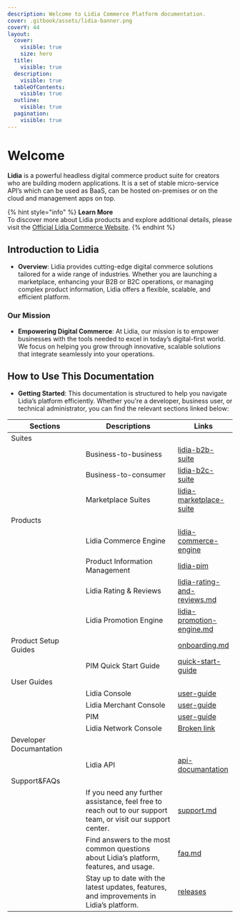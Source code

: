 ```yaml
---
description: Welcome to Lidia Commerce Platform documentation.
cover: .gitbook/assets/lidia-banner.png
coverY: 44
layout:
  cover:
    visible: true
    size: hero
  title:
    visible: true
  description:
    visible: true
  tableOfContents:
    visible: true
  outline:
    visible: true
  pagination:
    visible: true
---
```


# Welcome

**Lidia** is a powerful headless digital commerce product suite for creators who are building modern applications. It is a set of stable micro-service API’s which can be used as BaaS, can be hosted on-premises or on the cloud and management apps on top.

{% hint style="info" %}
**Learn More**\
To discover more about Lidia products and explore additional details, please visit the [Official Lidia Commerce Website](https://www.lidiacommerce.com).
{% endhint %}

## **Introduction to Lidia**

* **Overview**: Lidia provides cutting-edge digital commerce solutions tailored for a wide range of industries. Whether you are launching a marketplace, enhancing your B2B or B2C operations, or managing complex product information, Lidia offers a flexible, scalable, and efficient platform.

### **Our Mission**

* **Empowering Digital Commerce**: At Lidia, our mission is to empower businesses with the tools needed to excel in today’s digital-first world. We focus on helping you grow through innovative, scalable solutions that integrate seamlessly into your operations.

## **How to Use This Documentation**

* **Getting Started**: This documentation is structured to help you navigate Lidia’s platform efficiently. Whether you're a developer, business user, or technical administrator, you can find the relevant sections linked below:



<table><thead><tr><th width="243">Sections</th><th width="398">Descriptions</th><th data-type="content-ref">Links</th></tr></thead><tbody><tr><td>Suites</td><td></td><td></td></tr><tr><td></td><td>Business-to-business</td><td><a href="suites/lidia-b2b-suite/">lidia-b2b-suite</a></td></tr><tr><td></td><td>Business-to-consumer</td><td><a href="suites/lidia-b2c-suite/">lidia-b2c-suite</a></td></tr><tr><td></td><td>Marketplace Suites</td><td><a href="suites/lidia-marketplace-suite/">lidia-marketplace-suite</a></td></tr><tr><td>Products</td><td></td><td></td></tr><tr><td></td><td>Lidia Commerce Engine</td><td><a href="products/lidia-commerce-engine/">lidia-commerce-engine</a></td></tr><tr><td></td><td>Product Information Management</td><td><a href="products/lidia-pim/">lidia-pim</a></td></tr><tr><td></td><td>Lidia Rating &#x26; Reviews</td><td><a href="products/lidia-rating-and-reviews.md">lidia-rating-and-reviews.md</a></td></tr><tr><td></td><td>Lidia Promotion Engine</td><td><a href="products/lidia-promotion-engine.md">lidia-promotion-engine.md</a></td></tr><tr><td>Product Setup Guides</td><td></td><td><a href="onboarding.md">onboarding.md</a></td></tr><tr><td></td><td>PIM Quick Start Guide</td><td><a href="products/lidia-pim/quick-start-guide/">quick-start-guide</a></td></tr><tr><td>User Guides</td><td></td><td></td></tr><tr><td></td><td>Lidia Console</td><td><a href="components/lidia-console/user-guide/">user-guide</a></td></tr><tr><td></td><td>Lidia Merchant Console</td><td><a href="components/lidia-merchant-console/user-guide/">user-guide</a></td></tr><tr><td></td><td>PIM</td><td><a href="products/lidia-pim/user-guide/">user-guide</a></td></tr><tr><td></td><td>Lidia Network Console</td><td><a href="broken-reference">Broken link</a></td></tr><tr><td>Developer Documantation</td><td></td><td></td></tr><tr><td></td><td>Lidia API</td><td><a href="products/lidia-commerce-engine/api-documantation/">api-documantation</a></td></tr><tr><td>Support&#x26;FAQs</td><td></td><td></td></tr><tr><td></td><td>If you need any further assistance, feel free to reach out to our support team, or visit our support center.</td><td><a href="help-center/support.md">support.md</a></td></tr><tr><td></td><td>Find answers to the most common questions about Lidia’s platform, features, and usage.</td><td><a href="help-center/faq.md">faq.md</a></td></tr><tr><td></td><td>Stay up to date with the latest updates, features, and improvements in Lidia’s platform.</td><td><a href="help-center/releases/">releases</a></td></tr></tbody></table>



